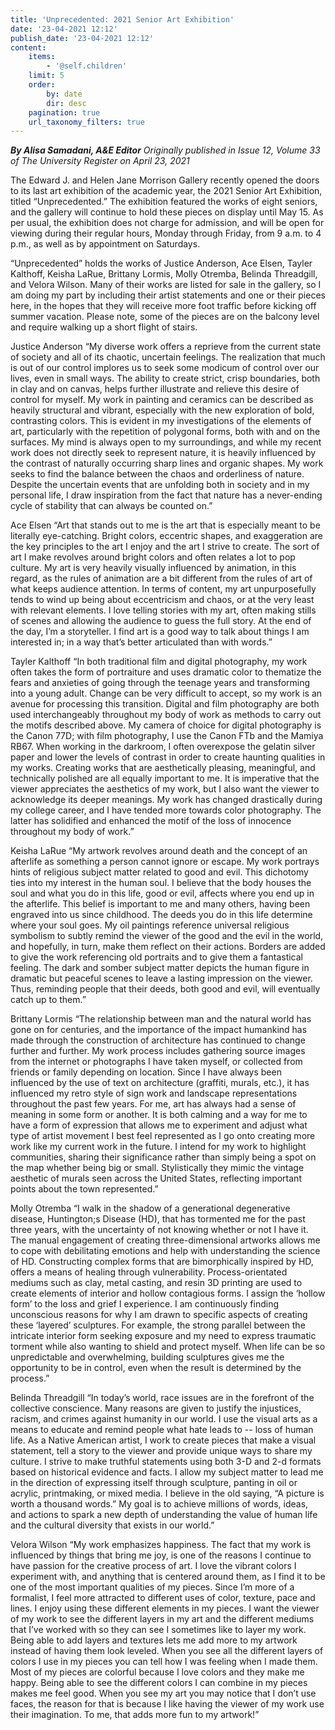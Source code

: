 ```yaml
---
title: 'Unprecedented: 2021 Senior Art Exhibition'
date: '23-04-2021 12:12'
publish_date: '23-04-2021 12:12'
content:
    items:
        - '@self.children'
    limit: 5
    order:
        by: date
        dir: desc
    pagination: true
    url_taxonomy_filters: true
---
```


_**By Alisa Samadani, A&E Editor** Originally published in Issue 12, Volume 33 of The University Register on April 23, 2021_

The Edward J. and Helen Jane Morrison Gallery recently opened the doors to its last art exhibition of the academic year, the 2021 Senior Art Exhibition, titled “Unprecedented.” The exhibition featured the works of eight seniors, and the gallery will continue to hold these pieces on display until May 15. As per usual, the exhibition does not charge for admission, and will be open for viewing during their regular hours, Monday through Friday, from 9 a.m. to 4 p.m., as well as by appointment on Saturdays.

“Unprecedented” holds the works of Justice Anderson, Ace Elsen, Tayler Kalthoff, Keisha LaRue, Brittany Lormis, Molly Otremba, Belinda Threadgill, and Velora Wilson. Many of their works are listed for sale in the gallery, so I am doing my part by including their artist statements and one or their pieces here, in the hopes that they will receive more foot traffic before kicking off summer vacation. Please note, some of the pieces are on the balcony level and require walking up a short flight of stairs.

Justice Anderson
“My diverse work offers a reprieve from the current state of society and all of its chaotic, uncertain feelings. The realization that much is out of our control implores us to seek some modicum of control over our lives, even in small ways. The ability to create strict, crisp boundaries, both in clay and on canvas, helps further illustrate and relieve this desire of control for myself. My work in painting and ceramics can be described as heavily structural and vibrant, especially with the new exploration of bold, contrasting colors. This is evident in my investigations of the elements of art, particularly with the repetition of polygonal forms, both with and on the surfaces.
My mind is always open to my surroundings, and while my recent work does not directly seek to represent nature, it is heavily influenced by the contrast of naturally occurring sharp lines and organic shapes. My work seeks to find the balance between the chaos and orderliness of nature. Despite the uncertain events that are unfolding both in society and in my personal life, I draw inspiration from the fact that nature has a never-ending cycle of stability that can always be counted on.”

Ace Elsen
“Art that stands out to me is the art that is especially meant to be literally eye-catching. Bright colors, eccentric shapes, and exaggeration are the key principles to the art I enjoy and the art I strive to create. The sort of art I make revolves around bright colors and often relates a lot to pop culture. My art is very heavily visually influenced by animation, in this regard, as the rules of animation are a bit different from the rules of art of what keeps audience attention.
In terms of content, my art unpurposefully tends to wind up being about eccentricism and chaos, or at the very least with relevant elements. I love telling stories with my art, often making stills of scenes and allowing the audience to guess the full story. At the end of the day, I’m a storyteller. I find art is a good way to talk about things I am interested in; in a way that’s better articulated than with words.”

Tayler Kalthoff
“In both traditional film and digital photography, my work often takes the form of portraiture and uses dramatic color to thematize the fears and anxieties of going through the teenage years and transforming into a young adult. Change can be very difficult to accept, so my work is an avenue for processing this transition.
Digital and film photography are both used interchangeably throughout my body of work as methods to carry out the motifs described above. My camera of choice for digital photography is the Canon 77D; with film photography, I use the Canon FTb and the Mamiya RB67. When working in the darkroom, I often overexpose the gelatin silver paper and lower the levels of contrast in order to create haunting qualities in my works.
Creating works that are aesthetically pleasing, meaningful, and technically polished are all equally important to me. It is imperative that the viewer appreciates the aesthetics of my work, but I also want the viewer to acknowledge its deeper meanings. My work has changed drastically during my college career, and I have tended more towards color photography. The latter has solidified and enhanced the motif of the loss of innocence throughout my body of work.”

Keisha LaRue
“My artwork revolves around death and the concept of an afterlife as something a person cannot ignore or escape. My work portrays hints of religious subject matter related to good and evil. This dichotomy ties into my interest in the human soul. I believe that the body houses the soul and what you do in this life, good or evil, affects where you end up in the afterlife. This belief is important to me and many others, having been engraved into us since childhood. The deeds you do in this life determine where your soul goes. My oil paintings reference universal religious symbolism to subtly remind the viewer of the good and the evil in the world, and hopefully, in turn, make them reflect on their actions.
Borders are added to give the work referencing old portraits and to give them a fantastical feeling. The dark and somber subject matter depicts the human figure in dramatic but peaceful scenes to leave a lasting impression on the viewer. Thus, reminding people that their deeds, both good and evil, will eventually catch up to them.”

Brittany Lormis
“The relationship between man and the natural world has gone on for centuries, and the importance of the impact humankind has made through the construction of architecture has continued to change further and further. My work process includes gathering source images from the internet or photographs I have taken myself, or collected from friends or family depending on location. Since I have always been influenced by the use of text on architecture (graffiti, murals, etc.), it has influenced my retro style of sign work and landscape representations throughout the past few years.
For me, art has always had a sense of meaning in some form or another. It is both calming and a way for me to have a form of expression that allows me to experiment and adjust what type of artist movement I best feel represented as I go onto creating more work like my current work in the future. I intend for my work to highlight communities, sharing their significance rather than simply being a spot on the map whether being big or small. Stylistically they mimic the vintage aesthetic of murals seen across the United States, reflecting important points about the town represented.”

Molly Otremba
“I walk in the shadow of a generational degenerative disease, Huntington;s Disease (HD), that has tormented me for the past three years, with the uncertainty of not knowing whether or not I have it. The manual engagement of creating three-dimensional artworks allows me to cope with debilitating emotions and help with understanding the science of HD. Constructing complex forms that are bimorphically inspired by HD, offers a means of healing through vulnerability. Process-orientated mediums such as clay, metal casting, and resin 3D printing are used to create elements of interior and hollow contagious forms. I assign the ‘hollow form’ to the loss and grief I experience. I am continuously finding unconscious reasons for why I am drawn to specific aspects of creating these ‘layered’ sculptures. For example, the strong parallel between the intricate interior form seeking exposure and my need to express traumatic torment while also wanting to shield and protect myself. When life can be so unpredictable and overwhelming, building sculptures gives me the opportunity to be in control, even when the result is determined by the process.”

Belinda Threadgill
“In today’s world, race issues are in the forefront of the collective conscience. Many reasons are given to justify the injustices, racism, and crimes against humanity in our world. I use the visual arts as a means to educate and remind people what hate leads to -- loss of human life.
As a Native American artist, I work to create pieces that make a visual statement, tell a story to the viewer and provide unique ways to share my culture. I strive to make truthful statements using both 3-D and 2-d formats based on historical evidence and facts. I allow my subject matter to lead me in the direction of expressing itself through sculpture, panting in oil or acrylic, printmaking, or mixed media.
I believe in the old saying, “A picture is worth a thousand words.” My goal is to achieve millions of words, ideas, and actions to spark a new depth of understanding the value of human life and the cultural diversity that exists in our world.”

Velora Wilson
“My work emphasizes happiness. The fact that my work is influenced by things that bring me joy, is one of the reasons I continue to have passion for the creative process of art. I love the vibrant colors I experiment with, and anything that is centered around them, as I find it to be one of the most important qualities of my pieces. Since I’m more of a formalist, I feel more attracted to different uses of color, texture, pace and lines. I enjoy using these different elements in my pieces. I want the viewer of my work to see the different layers in my art and the different mediums that I’ve worked with so they can see I sometimes like to layer my work. Being able to add layers and textures lets me add more to my artwork instead of having them look leveled.
When you see all the different layers of colors I use in my pieces you can tell how I was feeling when I made them. Most of my pieces are colorful because I love colors and they make me happy. Being able to see the different colors I can combine in my pieces makes me feel good. When you see my art you may notice that I don’t use faces, the reason for that is because I like having the viewer of my work use their imagination. To me, that adds more fun to my artwork!”
